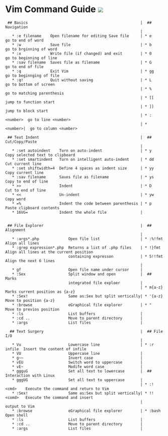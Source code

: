 # Vim Command Guide ![](http://static.thegeekstuff.com/wp-content/uploads/2009/06/vim_logo.png)

     ## Basics                                                  |  ## Navigation 
                                                                |  
       * :e filename    Open filename for editing Save file     | * e          go to end of word
       * :w             Save file                               | * b          go to brginning of word
       * :x             Write file (if changed) and exit        | * 0          go to beginning of line
       * :sav filename  Saves file as filename                  | * G          go to end of file
       * :q             Exit Vim                                | * gg         go to beginnging of file
       * :q!            Quit without saving                     | * L          go to bottom of screen
                                                                | * %          go to matching parenthesis
                                                                | * [[         jump to function start
                                                                | * ]]         jump to block start
                                                                | * :<number>  go to line <number>
                                                                | * <number>|  go to column <number>

     ## Text Indent                                             |  ## Cut/Copy/Paste 
                                                                |  
       * :set autoindent    Turn on auto-indent                 | * y          Copy selected text to clipboard
       * :set smartindent   Turn on intelligent auto-indent     | * dd         Cut current line
       * :set shiftwidth=4  Define 4 spaces as indent size      | * yy         Copy current line
       * :sav filename      Saves file as filename              | * ys         Copy to end of line
       * >>                 Indent                              | * D          Cut to end of line
       * <<                 Un-indent                           | * yw         Copy word
       * =%                 Indent the code between parenthesis | * p          Paste clipboard contents 
       * 16VG=              Indent the whole file               | 


     ## File Explorer                                           |  ## Alignment 
                                                                |  
       * :args*.php             Open file list                  | * :%!fmt     Align all lines
       * :grep expression*.php  Returns a list of .php files    | * !}fmt      Align all lines at the current position
                                containing expresson            | * 5!!fmt     Align the next 6 lines
                                                                | 
       * gf                     Open file name under cursor     |  
       * :Sex                   Split window and open           |  ## Marks
                                integrated file exploer         |
                                                                | * m{a-z}     Marks current position as {a-z}
       * :Sex!                  Same as:Sex but split vertically| * '{a-z}     Move to position {a-z}                      
       * :browse                eGraphical file explorer        | * "          Move to previos position                 
       * :ls                    List buffers                    | 
       * :cd ..                 Move to parent directory        |
       * :args                  List files                      |    
       
      ## Text Surgery                                           |  ## File I/O  
                                                                |  
       * Vu                     Lowercase line                  | * :r infile  Insert the content of infile
       * VU                     Uppercase line                  | 
       * g~~                    Invert case                     | 
       * vEU                    Switch word to uppercase        | 
       * vE~                    Modife word case                |  
       * ggguG                  Set all text to lowercase       |  ## Interaction with Linux
       * gggUG                  Set all text to uppercase       |
                                                                | * :!<cmd>    Execute the command and return to Vim
       * :Sex!                  Same as:Sex but split vertically| * !!<comd>   Execute the command and insert 
                                                                |              output to Vim          
       * :browse                eGraphical file explorer        | * :bash      Open shell                 
       * :ls                    List buffers                    | 
       * :cd ..                 Move to parent directory        |
       * :args                  List files                      |    
                                                             
                                                             


